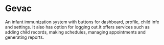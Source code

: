 # Gevac
An infant immunization system with buttons for  dashboard, profile, child info and settings. It also has option for logging out.It offers services such as adding child records, making schedules, managing appointments and generating reports.
